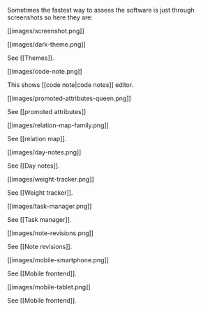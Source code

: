 Sometimes the fastest way to assess the software is just through screenshots so here they are:

[[images/screenshot.png]]

[[images/dark-theme.png]]

See [[Themes]].

[[images/code-note.png]]

This shows [[code note|code notes]] editor.

[[images/promoted-attributes-queen.png]]

See [[promoted attributes]]

[[images/relation-map-family.png]]

See [[relation map]].

[[images/day-notes.png]]

See [[Day notes]].

[[images/weight-tracker.png]]

See [[Weight tracker]].

[[images/task-manager.png]]

See [[Task manager]].

[[images/note-revisions.png]]

See [[Note revisions]].

[[images/mobile-smartphone.png]]

See [[Mobile frontend]].

[[images/mobile-tablet.png]]

See [[Mobile frontend]].